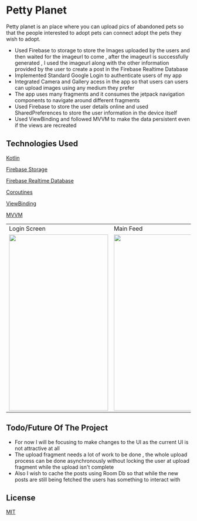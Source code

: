 # Petty Planet

Petty planet is an place where you can upload pics of abandoned pets so that the people interested to adopt pets can connect adopt the pets they wish to adopt.

* Used Firebase to storage to store the Images uploaded by the users and then waited for the imageurl to come , after the imageurl is successfully generated , I used the imageurl along with the other information provided by the user to create a post in the Firebase Realtime Database
* Implemented Standard Google Login to authenticate users of my app
* Integrated Camera and Gallery acess in the app so that users can users can upload images using any medium they prefer
* The app uses many fragments and it consumes the jetpack navigation components to navigate around different fragments
* Used Firebase to store the user details online and used SharedPreferences to store the user information in the device itself
* Used ViewBinding and followed MVVM to make the data persistent even if the views are recreated





## Technologies Used
[Kotlin](https://choosealicense.com/licenses/mit/)

[Firebase Storage](https://firebase.google.com/products/storage)

[Firebase Realtime Database](https://firebase.google.com/docs/database)

[Coroutines](https://developer.android.com/kotlin/coroutines)

[ViewBinding](https://developer.android.com/topic/libraries/view-binding)

[MVVM](https://developer.android.com/jetpack/guide)


<table>
  <tr>
    <td>Login Screen</td>
     <td>Main Feed</td>
     <td>Upload Fragment</td>
  </tr>
  <tr>
    <td><img src ="https://user-images.githubusercontent.com/75121767/148033004-f4537cfa-543a-4bf8-9029-36f4bf583287.jpeg" width=270 height=480></td>
    <td><img src="https://user-images.githubusercontent.com/75121767/148033170-8acfe579-ef22-4968-bb5b-d627bef68e93.jpeg" width=270 height=480></td>
    <td><img src="https://user-images.githubusercontent.com/75121767/148033292-e4d3aa2c-ba5d-496c-b2d7-10a6f25172c9.jpeg" width=270 height=480></td>
  </tr>

 </table>


## Todo/Future Of The Project
* For now I will be focusing to make changes to the UI as the current UI is not attractive at all
 * The upload fragment needs a lot of work to be done , the whole upload process can be done asynchronously without locking the user at upload fragment while the upload isn't complete 
* Also I wish to cache the posts using Room Db so that while the new posts are still being fetched the users has something to interact with 

## License
[MIT](https://choosealicense.com/licenses/mit/)

